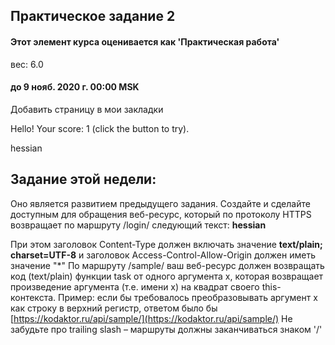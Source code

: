 ## Практическое задание 2

#### Этот элемент курса оценивается как 'Практическая работа'
вес: 6.0

#### до 9 нояб. 2020 г. 00:00 MSK

Добавить страницу в мои закладки

Hello! Your score: 1 (click the button to try).

hessian

## Задание этой недели:

Оно является развитием предыдущего задания. Создайте и сделайте доступным для обращения веб\-ресурс, который по протоколу HTTPS возвращает по маршруту /login/ следующий текст: **hessian**

При этом заголовок Content\-Type должен включать значение **text/plain; charset=UTF\-8** и заголовок Access\-Control\-Allow\-Origin должен иметь значение "\*"
По маршруту /sample/ ваш веб\-ресурс должен возвращать код (text/plain) функции task от одного аргумента x, которая возвращает произведение аргумента (т.е. имени x) на квадрат своего this\-контекста.
Пример: если бы требовалось преобразовывать аргумент x как строку в верхний регистр, ответом было бы [https://kodaktor.ru/api/sample/](https://kodaktor.ru/api/sample/)
Не забудьте про trailing slash – маршруты должны заканчиваться знаком '/'
